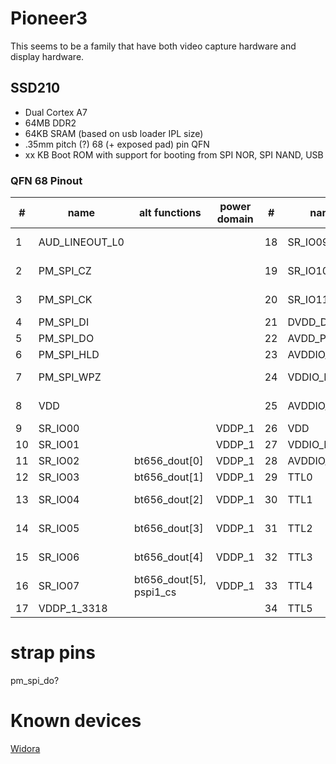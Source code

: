 # Pioneer3

This seems to be a family that have both video capture hardware and display hardware.

## SSD210

- Dual Cortex A7
- 64MB DDR2
- 64KB SRAM (based on usb loader IPL size)
- .35mm pitch (?) 68 (+ exposed pad) pin QFN
- xx KB Boot ROM with support for booting from SPI NOR, SPI NAND, USB 

### QFN 68 Pinout

| #  | name           | alt functions           | power domain | #  | name        | alt functions            | power domain | #  | name        | alt functions        | power domain | #  | name        | alt functions | power domain |
|----|----------------|-------------------------|--------------|----|-------------|--------------------------|--------------|----|-------------|----------------------|--------------|----|-------------|---------------|--------------|
| 1  | AUD_LINEOUT_L0 |                         |              | 18 | SR_IO09     | bt656_dout[6], pspi_clk  | VDDP_1       | 35 | TTL6        | spi0_mosi            | VDDP_2       | 52 | VDD         |               |              |
| 2  | PM_SPI_CZ      |                         |              | 19 | SR_IO10     | bt656_dout[7], pspi_mosi | VDDP_1       | 36 | TTL7        | spi0_miso            | VDDP_2       | 53 | USB2_DP     |               |              |
| 3  | PM_SPI_CK      |                         |              | 20 | SR_IO11     | bt656_ck, pspi_miso      | VDDP_1       | 37 | TTL8        | uart1_tx             | VDDP_2       | 54 | USB2_DM     |               |              |
| 4  | PM_SPI_DI      |                         |              | 21 | DVDD_DDR_RX |                          |              | 38 | GND_EFUSE?  |                      |              | 55 | AVDD3P3_USB |               |              |
| 5  | PM_SPI_DO      |                         |              | 22 | AVDD_PLL    |                          |              | 39 | TTL11       | uart1_rx             | VDDP_2       | 56 | VDD         |               |              |
| 6  | PM_SPI_HLD     |                         |              | 23 | AVDDIO_DRAM |                          |              | 40 | VDDP_2_3318 |                      |              | 57 | RESET       |               |              |
| 7  | PM_SPI_WPZ     |                         |              | 24 | VDDIO_DATA  |                          |              | 41 | TTL12       | eth0_mdio, uart2_tx  | VDDP_2       | 58 | PM_UART_TX  |               |              |
| 8  | VDD            |                         |              | 25 | AVDDIO_DRAM |                          |              | 42 | TTL13       | eth0_mdc, uart2_rx   | VDDP_2       | 59 | PM_UART_RX  |               |              |
| 9  | SR_IO00        |                         | VDDP_1       | 26 | VDD         |                          |              | 43 | TTL14       | eth0_txd1            | VDDP_2       | 60 | SAR_GPIO2   |               |              |
| 10 | SR_IO01        |                         | VDDP_1       | 27 | VDDIO_MCLK  |                          |              | 44 | TTL15       | eth0_txd0            | VDDP_2       | 61 | SAR_GPIO1   |               |              |
| 11 | SR_IO02        | bt656_dout[0]           | VDDP_1       | 28 | AVDDIO_DRAM |                          |              | 45 | TTL16       | eth0_tx_en           | VDDP_2       | 62 | SAR_GPIO0   |               |              |
| 12 | SR_IO03        | bt656_dout[1]           | VDDP_1       | 29 | TTL0        |                          | VDDP_2       | 46 | TTL17       | eth0_tx_clk          | VDDP_2       | 63 | AVDD_XTAL   |               |              |
| 13 | SR_IO04        | bt656_dout[2]           | VDDP_1       | 30 | TTL1        |                          | VDDP_2       | 47 | TTL18       | i2c0_scl, eth0_col   | VDDP_2       | 64 | XTAL_IN     |               |              |
| 14 | SR_IO05        | bt656_dout[3]           | VDDP_1       | 31 | TTL2        |                          | VDDP_2       | 48 | TTL19       | i2c0_sda, eth0_rxd0  | VDDP_2       | 65 | XTAL_OUT    |               |              |
| 15 | SR_IO06        | bt656_dout[4]           | VDDP_1       | 32 | TTL3        |                          | VDDP_2       | 49 | TTL20       | i2c1_scl0, eth0_rxd1 | VDDP_2       | 66 | AVDD_AUD    |               |              |
| 16 | SR_IO07        | bt656_dout[5], pspi1_cs | VDDP_1       | 33 | TTL4        | spi0_cz                  | VDDP_2       | 50 | TTL21       | i2c1_sda0            | VDDP_2       | 67 | AUD_VAG     |               |              |
| 17 | VDDP_1_3318    |                         |              | 34 | TTL5        | spi0_ck                  | VDDP_2       | 51 | VDD         |                      |              | 68 | AUD_VRM_DAC |               |              |

# strap pins 

pm_spi_do?

# Known devices

[Widora](https://sns.widora.io/topic/767/ssd210-demo%E6%9D%BF-%E4%B8%8B%E4%B8%80%E6%AD%A5%E5%87%86%E5%A4%87%E7%82%B9%E5%B1%8F)

